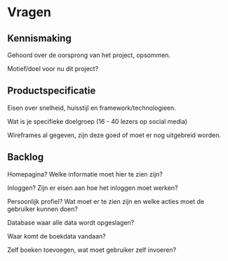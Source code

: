 # Vragen

## Kennismaking

Gehoord over de oorsprong van het project, opsommen.

Motief/doel voor nu dit project?

## Productspecificatie

Eisen over snelheid, huisstijl en framework/technologieen.

Wat is je specifieke doelgroep (16 - 40 lezers op social media)

Wireframes al gegeven, zijn deze goed of moet er nog uitgebreid worden.

## Backlog

Homepagina? Welke informatie moet hier te zien zijn?

Inloggen? Zijn er eisen aan hoe het inloggen moet werken?

Persoonlijk profiel? Wat moet er te zien zijn en welke acties moet de gebruiker kunnen doen?

Database waar alle data wordt opgeslagen?

Waar komt de boekdata vandaan?

Zelf boeken toevoegen, wat moet gebruiker zelf invoeren?
